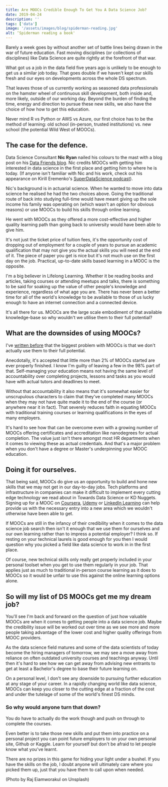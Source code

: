 ```yaml
---
title: Are MOOCs Credible Enough To Get You A Data Science Job?
date: 2019-04-24
description: ''
tags: ['data']
image: '/assets/images/blog/spiderman-reading.jpg'
alt: ‘Spiderman reading a book'
---
```

Barely a week goes by without another set of battle lines being drawn in the war of future education. Fast moving disciplines (or collections of disciplines) like Data Science are quite rightly at the forefront of that war.

What got us a job in the data field five years ago is unlikely to be enough to get us a similar job today. That goes double if we haven't kept our skills fresh and our eyes on developments across the whole DS spectrum.

That leaves those of us currently working as seasoned data professionals on the hamster wheel of continuous skill development, both inside and, more likely, outside of our working day. Beyond the burden of finding the time, energy and direction to pursue these new skills, we also have the choice of how how to get this education.

Never mind R vs Python or AWS vs Azure, our first choice has to be the method of learning: old school (in-person, trusted institutions) vs. new school (the potential Wild West of MOOCs).

## The case for the defence.

Data Science Consultant **Nic Ryan** nailed his colours to the mast with a blog post on his [Data Friends blog](https://www.datafriends.rocks/single-post/MOOCs-are-an-amazing-resource). Nic credits MOOCs with getting him interested in data science in the first place and getting him to where he is today. (If anyone isn't familiar with Nic and his work, check out his appearance on Kirill Eremenko's [SuperDataScience podcast](https://www.superdatascience.com/podcast/living-the-dream-with-data-science)).

Nic's background is in actuarial science. When he wanted to move into data science he realised he had the two choices above. Going the traditional route of back into studying full-time would have meant giving up the sole income his family was operating on (which wasn't an option for obvious reasons) or use MOOCs to build his skills through online learning.

He went with MOOCs as they offered a more cost-effective and higher quality learning path than going back to university would have been able to give him.

It's not just the ticket price of tuition fees, it's the opportunity cost of dropping out of employment for a couple of years to pursue an academic qualification that may not give you the actual skills you will need at the end of it. The piece of paper you get is nice but it's not much use on the first day on the job. Practical, up-to-date skills based learning in a MOOC is the opposite.

I'm a big believer in Lifelong Learning. Whether it be reading books and articles, taking courses or attending meetups and talks, there is something to be said for soaking up the value of other people's knowledge and experience, regardless of what age you are. There has never been a better time for all of the world's knowledge to be available to those of us lucky enough to have an internet connection and a connected device.

It's all there for us. MOOCs are the large scale embodiment of that available knowledge-base so why wouldn't we utilise them to their full potential?

## What are the downsides of using MOOCs?

I've [written before](/online-learning-data-science-broken/) that the biggest problem with MOOCs is that we don't actually use them to their full potential.

Anecdotally, it's accepted that little more than 2% of MOOCs started are ever properly finished. I know I'm guilty of leaving a few in the 98% part of that. Self-managing your education means not having the same level of accountability over completing projects, lessons and tasks as you would have with actual tutors and deadlines to meet.

Without that accountability it also means that it's somewhat easier for unscrupulous characters to claim that they've completed many MOOCs when they may not have quite made it to the end of the course (or anywhere near it in fact). That severely reduces faith in equating MOOCs with traditional training courses or learning qualifications in the eyes of many employers.

It's hard to see how that can be overcome even with a growing number of MOOCs offering certificates and accreditation like nanodegrees for actual completion. The value just isn't there amongst most HR departments when it comes to viewing these as actual credentials. And that's a major problem when you don't have a degree or Master's underpinning your MOOC education.

## Doing it for ourselves.

That being said, MOOCs do give us an opportunity to build and hone new skills that we may not get in our day-to-day jobs. Tech platforms and infrastructure in companies can make it difficult to implement every cutting edge technology we read about in Towards Data Science or KD Nuggets. Signing up for a MOOC on [Coursera](https://www.coursera.org/), [Udemy](https://www.udemy.com) or [LinkedIn Learning](https://www.linkedin.com/learning/) can help provide us with the necessary entry into a new area which we wouldn't otherwise have been able to get.

If MOOCs are still in the infancy of their credibility when it comes to the data science job search then isn't it enough that we use them for ourselves and our own learning rather than to impress a potential employer? I think so. If resting on your technical laurels is good enough for you then I would question why you picked a field like data science to work in in the first place.

Of course, new technical skills only really get properly included in your personal toolset when you get to use them regularly in your job. That applies just as much to traditional in-person course learning as it does to MOOCs so it would be unfair to use this against the online learning options alone.

## So will my list of DS MOOCs get me my dream job?

You'll see I'm back and forward on the question of just how valuable MOOCs are when it comes to getting people into a data science job. Maybe the credibility issue will be worked out over time as we see more and more people taking advantage of the lower cost and higher quality offerings from MOOC providers.

As the data science field matures and some of the data scientists of today become the hiring managers of tomorrow, we may see a move away from reliance on often outdated university courses and teachings anyway. Until then it's hard to see how we can get away from advising new entrants to get at least a Bachelor's degree to base their future learning on.

On a personal level, I don't see any downside to pursuing further education at any stage of your career. In a rapidly changing world like data science, MOOCs can keep you closer to the cutting edge at a fraction of the cost and under the tutelage of some of the world's finest DS minds.

### So why would anyone turn that down?

You do have to actually do the work though and push on through to complete the courses.

Even better is to take those new skills and put them into practice on a personal project you can point future employers to on your own personal site, Github or Kaggle. Learn for yourself but don't be afraid to let people know what you've learnt.

There are no prizes in this game for hiding your light under a bushel. If you have the skills on the job, I doubt anyone will ultimately care where you picked them up, just that you have them to call upon when needed.

(Photo by Raj Eiamworakul on Unsplash)